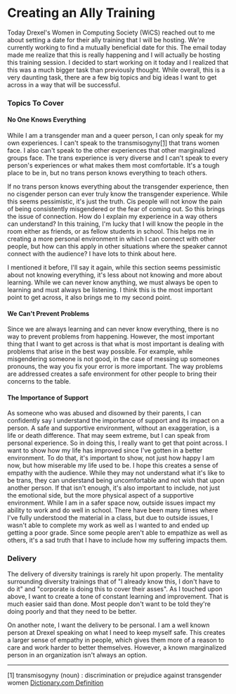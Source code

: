 # Creating an Ally Training

Today Drexel's Women in Computing Society (WiCS) reached out to me about
setting a date for their ally training that I will be hosting. We're currently
working to find a mutually beneficial date for this. The email today made me
realize that this is really happening and I will actually be hosting this
training session. I decided to start working on it today and I realized that
this was a much bigger task than previously thought. While overall, this is a
very daunting task, there are a few big topics and big ideas I want to get
across in a way that will be successful.

### Topics To Cover

<h4 class="pr">No One Knows Everything</h4>

While I am a transgender man and a queer person, I can only speak for my own
experiences. I can't speak to the
transmisogyny[[1]](blogposts/2020-09-XX_divtraining1.html#def-1)
that trans women face. I also can't speak to the other experiences that other
marginalized groups face. The trans experience is very diverse and I can't
speak to every person's experiences or what makes them most comfortable. It's
a tough place to be in, but no trans person knows everything to teach others.

If no trans person knows everything about the transgender experience, then no
cisgender person can ever truly know the transgender experience. While this
seems pessimistic, it's just the truth. Cis people will not know the pain of
being consistently misgendered or the fear of coming out. So this brings the
issue of connection. How do I explain my experience in a way others can
understand? In this training, I'm lucky that I will know the people in the room
either as friends, or as fellow students in school. This helps me in creating a
more personal environment in which I can connect with other people, but how can
this apply in other situations where the speaker cannot connect with the
audience? I have lots to think about here.

I mentioned it before, I'll say it again, while this section seems pessimistic
about not knowing everything, it's less about not knowing and more about
learning. While we can never know anything, we must always be open to learning
and must always be listening. I think this is the most important point to get
across, it also brings me to my second point.

<h4 class="pr">We Can't Prevent Problems</h4>

Since we are always learning and can never know everything, there is no way to
prevent problems from happening. However, the most important thing that I want
to get across is that what is most important is dealing with problems that
arise in the best way possible. For example, while misgendering someone is not
good, in the case of messing up someones pronouns, the way you fix your error
is more important. The way problems are addressed creates a safe environment
for other people to bring their concerns to the table.

<h4 class="py">The Importance of Support</h4>

As someone who was abused and disowned by their parents, I can confidently say
I understand the importance of support and its impact on a person. A safe and
supportive environment, without an exaggeration, is a life or death difference.
That may seem extreme, but I can speak from personal experience. So in doing
this, I really want to get that point across. I want to show how my life has
improved since I've gotten in a better environment. To do that, it's important
to show, not just how happy I am now, but how miserable my life used to be. I
hope this creates a sense of empathy with the audience. While they may not
understand what it's like to be trans, they can understand being uncomfortable
and not wish that upon another person. If that isn't enough, it's also
important to include, not just the emotional side, but the more physical aspect
of a supportive environment. While I am in a safer space now, outside issues
impact my ability to work and do well in school. There have been many times
where I've fully understood the material in a class, but due to outside issues,
I wasn't able to complete my work as well as I wanted to and ended up getting a
poor grade. Since some people aren't able to empathize as well as others, it's
a sad truth that I have to include how my suffering impacts them.

### Delivery

The delivery of diversity trainings is rarely hit upon properly. The mentality
surrounding diversity trainings that of "I already know this, I don't have to
do it" and "corporate is doing this to cover their asses". As I touched upon
above, I want to create a tone of constant learning and improvement. That is
much easier said than done. Most people don't want to be told they're doing
poorly and that they need to be better.

On another note, I want the delivery to be personal. I am a well known person
at Drexel speaking on what I need to keep myself safe. This creates a larger
sense of empathy in people, which gives them more of a reason to care and work
harder to better themselves. However, a known marginalized person in an
organization isn't always an option.

---

<span id="def-1">[1]</span> transmisogyny (noun) : discrimination or prejudice
against transgender women
[Dictionary.com Definition](dictionary.com/browse/transmisogyny)
